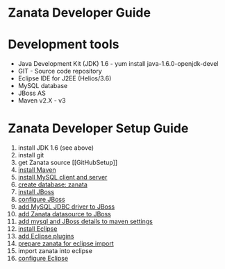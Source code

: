 # Zanata Developer Guide

# Development tools

- Java Development Kit (JDK) 1.6 - yum install java-1.6.0-openjdk-devel
- GIT - Source code repository
- Eclipse IDE for J2EE (Helios/3.6)
- MySQL database
- JBoss AS
- Maven v2.X - v3

# Zanata Developer Setup Guide


1. install JDK 1.6 (see above)
1. install git
1. get Zanata source [[GitHubSetup]]
1. [install Maven](WorkingWithMaven#Installing_Maven_on_Fedora)
1. [install MySQL client and server](DatabaseSetup#Install_MySQL)
1. [create database: zanata](DatabaseSetup#Setup_for_Zanata)
1. [install JBoss](JBossSetup)
1. [configure JBoss](JBossSetup#JBoss_Configuration)
1. [add MySQL JDBC driver to JBoss](DatabaseSetup#JDBC_Driver)
1. [add Zanata datasource to JBoss](JBossSetup#Datasource)
1. [add mysql and JBoss details to maven settings](JBossSetup#Configuring_Zanata_to_deploy_to_JBoss_AS)
1. [install Eclipse](EclipseSetup#Getting_Eclipse)
1. [add Eclipse plugins](EclipseSetup#Recommended_Plugins)
1. [prepare zanata for eclipse import](EclipseSetup#Import_Zanata_Project)
1. import zanata into eclipse
1. [configure Eclipse](EclipseSetup#Configuration)
